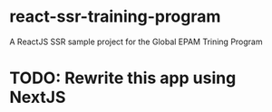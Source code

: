 # react-ssr-training-program
A ReactJS SSR sample project for the Global EPAM Trining Program

# TODO: Rewrite this app using NextJS